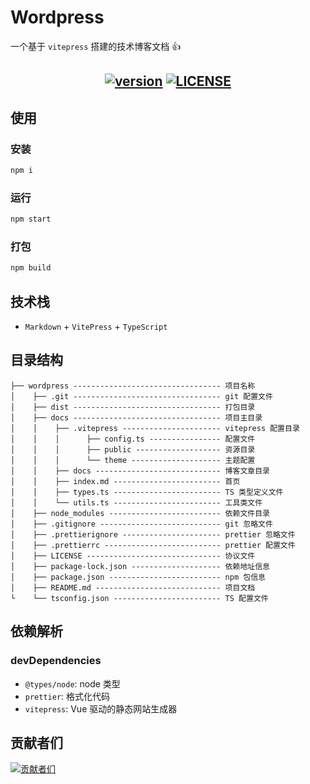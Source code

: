 # Wordpress

一个基于 `vitepress` 搭建的技术博客文档 👍

<h2 align="center">
    <a href="http://wordpress.biaov.cn/"><img src="https://shields.io/github/v/release/biaov/wordpress.svg?logo=github&label=version" alt="version" /></a>
    <a href="https://github.com/biaov/wordpress/blob/main/LICENSE"><img src="https://img.shields.io/github/license/biaov/wordpress.svg" alt="LICENSE" /></a>
</h2>

## 使用

### 安装

```sh
npm i
```

### 运行

```sh
npm start
```

### 打包

```sh
npm build
```

## 技术栈

- `Markdown` + `VitePress` + `TypeScript`

## 目录结构

```MD
├── wordpress --------------------------------- 项目名称
│    ├── .git --------------------------------- git 配置文件
│    ├── dist --------------------------------- 打包目录
│    ├── docs --------------------------------- 项目主目录
│    │    ├── .vitepress ---------------------- vitepress 配置目录
│    │    │      ├── config.ts ---------------- 配置文件
│    │    │      ├── public ------------------- 资源目录
│    │    │      └── theme -------------------- 主题配置
│    │    ├── docs ---------------------------- 博客文章目录
│    │    ├── index.md ------------------------ 首页
│    │    ├── types.ts ------------------------ TS 类型定义文件
│    │    └── utils.ts ------------------------ 工具类文件
│    ├── node_modules ------------------------- 依赖文件目录
│    ├── .gitignore --------------------------- git 忽略文件
│    ├── .prettierignore ---------------------- prettier 忽略文件
│    ├── .prettierrc -------------------------- prettier 配置文件
│    ├── LICENSE ------------------------------ 协议文件
│    ├── package-lock.json -------------------- 依赖地址信息
│    ├── package.json ------------------------- npm 包信息
│    ├── README.md ---------------------------- 项目文档
└    └── tsconfig.json ------------------------ TS 配置文件
```

## 依赖解析

### devDependencies

- `@types/node`: node 类型
- `prettier`: 格式化代码
- `vitepress`: Vue 驱动的静态网站生成器

## 贡献者们

[![贡献者们](https://contrib.rocks/image?repo=biaov/wordpress)](https://github.com/biaov/wordpress/graphs/contributors)
